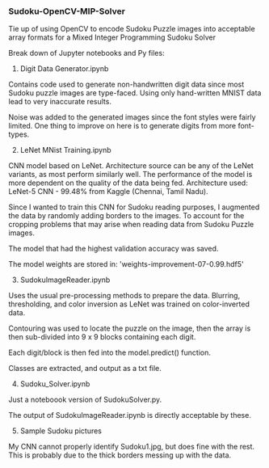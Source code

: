 ### Sudoku-OpenCV-MIP-Solver

Tie up of using OpenCV to encode Sudoku Puzzle images into acceptable array formats for a Mixed Integer Programming Sudoku Solver

Break down of Jupyter notebooks and Py files:

1. Digit Data Generator.ipynb

Contains code used to generate non-handwritten digit data since most Sudoku puzzle images are type-faced. Using only
hand-written MNIST data lead to very inaccurate results.

Noise was added to the generated images since the font styles were fairly limited. One thing to improve on here is to
generate digits from more font-types.

2. LeNet MNist Training.ipynb

CNN model based on LeNet. Architecture source can be any of the LeNet variants, as most perform similarly well. The 
performance of the model is more dependent on the quality of the data being fed. Architecture used: LeNet-5 CNN - 99.48% from Kaggle (Chennai, Tamil Nadu).

Since I wanted to train this CNN for Sudoku reading purposes, I augmented the data by randomly adding borders to the images. To account
for the cropping problems that may arise when reading data from Sudoku Puzzle images.

The model that had the highest validation accuracy was saved.

The model weights are stored in: 'weights-improvement-07-0.99.hdf5'

3. SudokuImageReader.ipynb

Uses the usual pre-processing methods to prepare the data. Blurring, thresholding, and color inversion as LeNet was trained on
color-inverted data.

Contouring was used to locate the puzzle on the image, then the array is then sub-divided into 9 x 9 blocks containing
each digit.

Each digit/block is then fed into the model.predict() function.

Classes are extracted, and output as a txt file.

4. Sudoku_Solver.ipynb

Just a noteboook version of SudokuSolver.py.

The output of SudokuImageReader.ipynb is directly acceptable by these.

5. Sample Sudoku pictures

My CNN cannot properly identify Sudoku1.jpg, but does fine with the rest. This is probably due to the thick borders messing up with the data.
